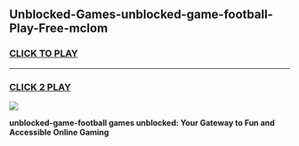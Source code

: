 
## Unblocked-Games-unblocked-game-football-Play-Free-mclom
<h3>
<a href="https://premium76.site?title=unblocked-game-football&ref=23A">CLICK TO PLAY</a></h3>
<hr>

<h3>
<a href="https://premium76.site?title=unblocked-game-football&ref=23A">CLICK 2 PLAY</a>
  
</h3>

<a href="https://premium76.site?title=unblocked-game-football&ref=23A"><img src="https://clearcache.store/games.png"></a>


**unblocked-game-football games unblocked: Your Gateway to Fun and Accessible Online Gaming**
